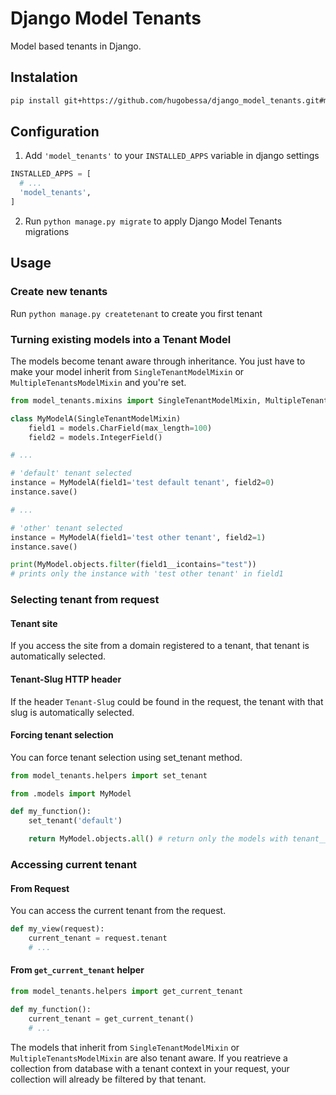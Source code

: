 # Django Model Tenants

Model based tenants in Django.

## Instalation

``` bash
pip install git+https://github.com/hugobessa/django_model_tenants.git#master
```

## Configuration

1. Add `'model_tenants'` to your `INSTALLED_APPS` variable in django settings

``` python
INSTALLED_APPS = [
  # ...
  'model_tenants',
]
```

2. Run `python manage.py migrate` to apply Django Model Tenants migrations



## Usage

### Create new tenants

 Run `python manage.py createtenant` to create you first tenant 

### Turning existing models into a Tenant Model

The models become tenant aware through inheritance. You just have to make your model inherit from `SingleTenantModelMixin` or `MultipleTenantsModelMixin` and you're set.


``` python
from model_tenants.mixins import SingleTenantModelMixin, MultipleTenantsModel

class MyModelA(SingleTenantModelMixin)
    field1 = models.CharField(max_length=100)
    field2 = models.IntegerField()

# ...

# 'default' tenant selected
instance = MyModelA(field1='test default tenant', field2=0)
instance.save()

# ...

# 'other' tenant selected
instance = MyModelA(field1='test other tenant', field2=1)
instance.save()

print(MyModel.objects.filter(field1__icontains="test")) 
# prints only the instance with 'test other tenant' in field1

```


### Selecting tenant from request

#### Tenant site

  If you access the site from a domain registered to a tenant, that tenant is automatically selected.

#### Tenant-Slug HTTP header

  If the header `Tenant-Slug` could be found in the request, the tenant with that slug is automatically selected.


#### Forcing tenant selection

You can force tenant selection using set_tenant method.

``` python
from model_tenants.helpers import set_tenant

from .models import MyModel

def my_function():
    set_tenant('default')

    return MyModel.objects.all() # return only the models with tenant__slug='default'

```


### Accessing current tenant

#### From Request

  You can access the current tenant from the request.

  ``` python
  def my_view(request):
      current_tenant = request.tenant
      # ...
  ```

#### From `get_current_tenant` helper

  ``` python
  from model_tenants.helpers import get_current_tenant

  def my_function():
      current_tenant = get_current_tenant()
      # ...
  ```

The models that inherit from `SingleTenantModelMixin` or `MultipleTenantsModelMixin` are also tenant aware. If you reatrieve a collection from database with a tenant context in your request, your collection will already be filtered by that tenant.
